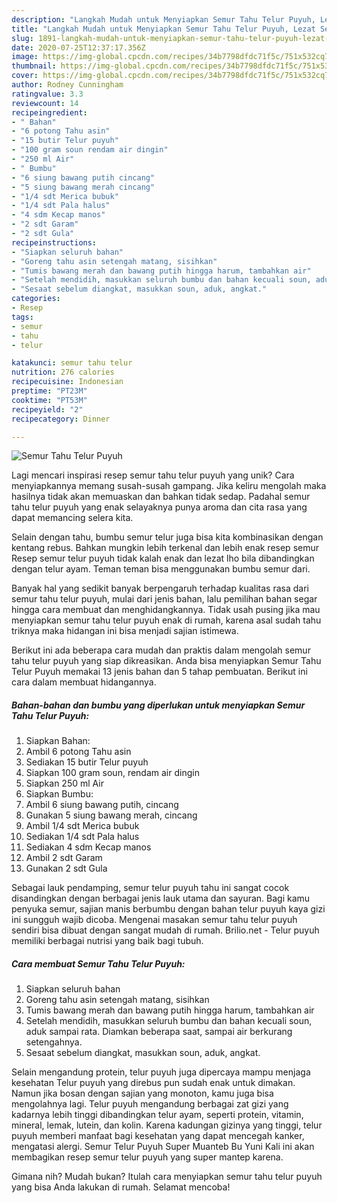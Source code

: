 ```yaml
---
description: "Langkah Mudah untuk Menyiapkan Semur Tahu Telur Puyuh, Lezat Sekali"
title: "Langkah Mudah untuk Menyiapkan Semur Tahu Telur Puyuh, Lezat Sekali"
slug: 1891-langkah-mudah-untuk-menyiapkan-semur-tahu-telur-puyuh-lezat-sekali
date: 2020-07-25T12:37:17.356Z
image: https://img-global.cpcdn.com/recipes/34b7798dfdc71f5c/751x532cq70/semur-tahu-telur-puyuh-foto-resep-utama.jpg
thumbnail: https://img-global.cpcdn.com/recipes/34b7798dfdc71f5c/751x532cq70/semur-tahu-telur-puyuh-foto-resep-utama.jpg
cover: https://img-global.cpcdn.com/recipes/34b7798dfdc71f5c/751x532cq70/semur-tahu-telur-puyuh-foto-resep-utama.jpg
author: Rodney Cunningham
ratingvalue: 3.3
reviewcount: 14
recipeingredient:
- " Bahan"
- "6 potong Tahu asin"
- "15 butir Telur puyuh"
- "100 gram soun rendam air dingin"
- "250 ml Air"
- " Bumbu"
- "6 siung bawang putih cincang"
- "5 siung bawang merah cincang"
- "1/4 sdt Merica bubuk"
- "1/4 sdt Pala halus"
- "4 sdm Kecap manos"
- "2 sdt Garam"
- "2 sdt Gula"
recipeinstructions:
- "Siapkan seluruh bahan"
- "Goreng tahu asin setengah matang, sisihkan"
- "Tumis bawang merah dan bawang putih hingga harum, tambahkan air"
- "Setelah mendidih, masukkan seluruh bumbu dan bahan kecuali soun, aduk sampai rata. Diamkan beberapa saat, sampai air berkurang setengahnya."
- "Sesaat sebelum diangkat, masukkan soun, aduk, angkat."
categories:
- Resep
tags:
- semur
- tahu
- telur

katakunci: semur tahu telur 
nutrition: 276 calories
recipecuisine: Indonesian
preptime: "PT23M"
cooktime: "PT53M"
recipeyield: "2"
recipecategory: Dinner

---
```



![Semur Tahu Telur Puyuh](https://img-global.cpcdn.com/recipes/34b7798dfdc71f5c/751x532cq70/semur-tahu-telur-puyuh-foto-resep-utama.jpg)

Lagi mencari inspirasi resep semur tahu telur puyuh yang unik? Cara menyiapkannya memang susah-susah gampang. Jika keliru mengolah maka hasilnya tidak akan memuaskan dan bahkan tidak sedap. Padahal semur tahu telur puyuh yang enak selayaknya punya aroma dan cita rasa yang dapat memancing selera kita.

Selain dengan tahu, bumbu semur telur juga bisa kita kombinasikan dengan kentang rebus. Bahkan mungkin lebih terkenal dan lebih enak resep semur Resep semur telur puyuh tidak kalah enak dan lezat lho bila dibandingkan dengan telur ayam. Teman teman bisa menggunakan bumbu semur dari.

Banyak hal yang sedikit banyak berpengaruh terhadap kualitas rasa dari semur tahu telur puyuh, mulai dari jenis bahan, lalu pemilihan bahan segar hingga cara membuat dan menghidangkannya. Tidak usah pusing jika mau menyiapkan semur tahu telur puyuh enak di rumah, karena asal sudah tahu triknya maka hidangan ini bisa menjadi sajian istimewa.


Berikut ini ada beberapa cara mudah dan praktis dalam mengolah semur tahu telur puyuh yang siap dikreasikan. Anda bisa menyiapkan Semur Tahu Telur Puyuh memakai 13 jenis bahan dan 5 tahap pembuatan. Berikut ini cara dalam membuat hidangannya.

<!--inarticleads1-->

##### Bahan-bahan dan bumbu yang diperlukan untuk menyiapkan Semur Tahu Telur Puyuh:

1. Siapkan  Bahan:
1. Ambil 6 potong Tahu asin
1. Sediakan 15 butir Telur puyuh
1. Siapkan 100 gram soun, rendam air dingin
1. Siapkan 250 ml Air
1. Siapkan  Bumbu:
1. Ambil 6 siung bawang putih, cincang
1. Gunakan 5 siung bawang merah, cincang
1. Ambil 1/4 sdt Merica bubuk
1. Sediakan 1/4 sdt Pala halus
1. Sediakan 4 sdm Kecap manos
1. Ambil 2 sdt Garam
1. Gunakan 2 sdt Gula


Sebagai lauk pendamping, semur telur puyuh tahu ini sangat cocok disandingkan dengan berbagai jenis lauk utama dan sayuran. Bagi kamu penyuka semur, sajian manis berbumbu dengan bahan telur puyuh kaya gizi ini sungguh wajib dicoba. Mengenai masakan semur tahu telur puyuh sendiri bisa dibuat dengan sangat mudah di rumah. Brilio.net - Telur puyuh memiliki berbagai nutrisi yang baik bagi tubuh. 

<!--inarticleads2-->

##### Cara membuat Semur Tahu Telur Puyuh:

1. Siapkan seluruh bahan
1. Goreng tahu asin setengah matang, sisihkan
1. Tumis bawang merah dan bawang putih hingga harum, tambahkan air
1. Setelah mendidih, masukkan seluruh bumbu dan bahan kecuali soun, aduk sampai rata. Diamkan beberapa saat, sampai air berkurang setengahnya.
1. Sesaat sebelum diangkat, masukkan soun, aduk, angkat.


Selain mengandung protein, telur puyuh juga dipercaya mampu menjaga kesehatan Telur puyuh yang direbus pun sudah enak untuk dimakan. Namun jika bosan dengan sajian yang monoton, kamu juga bisa mengolahnya lagi. Telur puyuh mengandung berbagai zat gizi yang kadarnya lebih tinggi dibandingkan telur ayam, seperti protein, vitamin, mineral, lemak, lutein, dan kolin. Karena kadungan gizinya yang tinggi, telur puyuh memberi manfaat bagi kesehatan yang dapat mencegah kanker, mengatasi alergi. Semur Telur Puyuh Super Muanteb Bu Yuni Kali ini akan membagikan resep semur telur puyuh yang super mantep karena. 

Gimana nih? Mudah bukan? Itulah cara menyiapkan semur tahu telur puyuh yang bisa Anda lakukan di rumah. Selamat mencoba!
